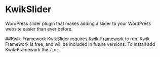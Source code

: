 KwikSlider
==========

WordPress slider plugin that makes adding a slider to your WordPress website easier than ever before.

##Kwik-Framework
KwikSlider requires [Kwik-Framework](https://github.com/kevinchappell/kwik-framework) to run. Kwik Framework is free, and will be included in future versions. To install add Kwik-Framework the `/inc`.
